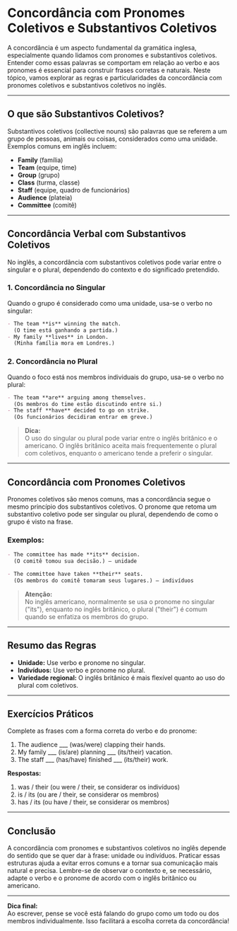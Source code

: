 # Concordância com Pronomes Coletivos e Substantivos Coletivos

A concordância é um aspecto fundamental da gramática inglesa, especialmente quando lidamos com pronomes e substantivos coletivos. Entender como essas palavras se comportam em relação ao verbo e aos pronomes é essencial para construir frases corretas e naturais. Neste tópico, vamos explorar as regras e particularidades da concordância com pronomes coletivos e substantivos coletivos no inglês.

---

## O que são Substantivos Coletivos?

Substantivos coletivos (collective nouns) são palavras que se referem a um grupo de pessoas, animais ou coisas, considerados como uma unidade. Exemplos comuns em inglês incluem:

- **Family** (família)
- **Team** (equipe, time)
- **Group** (grupo)
- **Class** (turma, classe)
- **Staff** (equipe, quadro de funcionários)
- **Audience** (plateia)
- **Committee** (comitê)

---

## Concordância Verbal com Substantivos Coletivos

No inglês, a concordância com substantivos coletivos pode variar entre o singular e o plural, dependendo do contexto e do significado pretendido.

### 1. Concordância no Singular

Quando o grupo é considerado como uma unidade, usa-se o verbo no singular:

```markdown
- The team **is** winning the match.  
  (O time está ganhando a partida.)
- My family **lives** in London.  
  (Minha família mora em Londres.)
```

### 2. Concordância no Plural

Quando o foco está nos membros individuais do grupo, usa-se o verbo no plural:

```markdown
- The team **are** arguing among themselves.  
  (Os membros do time estão discutindo entre si.)
- The staff **have** decided to go on strike.  
  (Os funcionários decidiram entrar em greve.)
```

> **Dica:**  
> O uso do singular ou plural pode variar entre o inglês britânico e o americano. O inglês britânico aceita mais frequentemente o plural com coletivos, enquanto o americano tende a preferir o singular.

---

## Concordância com Pronomes Coletivos

Pronomes coletivos são menos comuns, mas a concordância segue o mesmo princípio dos substantivos coletivos. O pronome que retoma um substantivo coletivo pode ser singular ou plural, dependendo de como o grupo é visto na frase.

### Exemplos:

```markdown
- The committee has made **its** decision.  
  (O comitê tomou sua decisão.) — unidade

- The committee have taken **their** seats.  
  (Os membros do comitê tomaram seus lugares.) — indivíduos
```

> **Atenção:**  
> No inglês americano, normalmente se usa o pronome no singular ("its"), enquanto no inglês britânico, o plural ("their") é comum quando se enfatiza os membros do grupo.

---

## Resumo das Regras

- **Unidade:** Use verbo e pronome no singular.
- **Indivíduos:** Use verbo e pronome no plural.
- **Variedade regional:** O inglês britânico é mais flexível quanto ao uso do plural com coletivos.

---

## Exercícios Práticos

Complete as frases com a forma correta do verbo e do pronome:

1. The audience ___ (was/were) clapping their hands.
2. My family ___ (is/are) planning ___ (its/their) vacation.
3. The staff ___ (has/have) finished ___ (its/their) work.

**Respostas:**

1. was / their (ou were / their, se considerar os indivíduos)
2. is / its (ou are / their, se considerar os membros)
3. has / its (ou have / their, se considerar os membros)

---

## Conclusão

A concordância com pronomes e substantivos coletivos no inglês depende do sentido que se quer dar à frase: unidade ou indivíduos. Praticar essas estruturas ajuda a evitar erros comuns e a tornar sua comunicação mais natural e precisa. Lembre-se de observar o contexto e, se necessário, adapte o verbo e o pronome de acordo com o inglês britânico ou americano.

---

**Dica final:**  
Ao escrever, pense se você está falando do grupo como um todo ou dos membros individualmente. Isso facilitará a escolha correta da concordância!